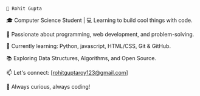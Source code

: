                                                                                                👋 Rohit Gupta 

🎓 Computer Science Student | 💻 Learning to build cool things with code.

🚀 Passionate about programming, web development, and problem-solving.

🌱 Currently learning: Python, javascript, HTML/CSS, Git & GitHub.

📚 Exploring Data Structures, Algorithms, and Open Source.

📫 Let's connect: [rohitguptaroy123@gmail.com]

🔧 Always curious, always coding!

